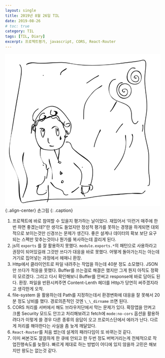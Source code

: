 ```yaml
---
layout: single
title: 2019년 8월 26일 TIL
date: 2019-08-26
# toc: true
category: TIL
tags: [TIL, Diary]
excerpt: 프로젝트평가, javascript, CORS, React-Router
---
```


![](/assets/img/1*Orrj5d-AvTQBxl_5XexO4g.png){:.align-center}
손그림
{: .caption}
  
1. 프로젝트에 바로 참여할 수 있을지 평가하는 날이었다. 재밌어서 ‘이런거 매주에 한번 하면 좋겠는데?’란 생각도 들었지만 정성적 평가를 못하는 경쟁을 하게되면 대외적으로 보이는것만 신경쓰는 문제가 생긴다. 좋은 설계나 데이터의 확보 보단 요구되는 스펙만 맞추는것이나 뭔가를 복사하는데 끌리게 된다.
2. js의 `exports` 를 잘 활용하지 못했다. `module.exports.*`의 패턴으로 사용하라고 권장이 되어있길래 그것만 쓰다가 대응을 바로 못했다. 어떻게 돌아가는지는 아는데 거기로 집어넣는 과정에서 헤매니 환장.
3. Http에서 클라이언트로 파일 내려주는 작업을 하는데 40분 정도 소모했다. JSON만 쓰다가 적응을 못했다. Buffer를 쓰는걸로 해결은 했지만 그게 뭔지 아직도 정확히 모르겠다. 그리고 다시 확인해보니 Buffer를 안써고 response에 바로 담아도 된다. 환장. 파일을 반환시켜주면 Content-Lenth 헤더를 Http가 당연히 써주겠지라고 생각한게 오착.
4. file-system 을 활용하는데 Path를 지정하는데서 환경변화에 대응을 잘 못해서 20분 정도 낭비를 했다. 경로의존적인 것엔 `\_\_dirname` 쓰면 된다.
5. CORS 처리를 서버에서 해도 브라우저단에서 막는 문제가 있다. 확장앱을 안켜고 크롬 Security 모드도 안끄고 처리해보려고 fetch에 `mode:no-cors` 옵션을 활용하려다가 이렇게 쓸 경우 다른 종류의 응답이 오고 프로미스단에서 에러가 난다. 다르게 처리를 해야한다는 사실을 좀 늦게 깨달았다.
6. `React-Router`를 처음 썼는데 설계의 패러다임이 또 바뀌는것 같다.
7. 이미 써본것도 깔끔하게 한 큐에 안되고 한 두번 정도 버벅거리는게 전체적으로 작업진행속도를 늦췄다. 빠르게 제대로 하는 방법이 어디에 있지 않을까 고민은 해보지만 왕도는 없는것 같다.
  